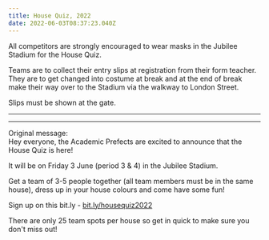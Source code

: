 ```yaml
---
title: House Quiz, 2022
date: 2022-06-03T08:37:23.040Z
---
```

All competitors are strongly encouraged to wear masks in the Jubilee Stadium for the House Quiz.

Teams are to collect their entry slips at registration from their form teacher. They are to get changed into costume at break and at the end of break make their way over to the Stadium via the walkway to London Street. 

Slips must be shown at the gate.

-------
--------------

Original message:  
Hey everyone, the Academic Prefects are excited to announce that the House Quiz is here! 

It will be on Friday 3 June (period 3 & 4) in the Jubilee Stadium.  

Get a team of 3-5 people together (all team members must be in the same house), dress up in your house colours and come have some fun!  

Sign up on this bit.ly - [bit.ly/housequiz2022](https://docs.google.com/forms/d/1r6DK4iU7JkWpMj_e6xodgdZ51Ta-DJS4DPI0RhEw018/viewform?edit_requested=true)  

There are only 25 team spots per house so get in quick to make sure you don't miss out!